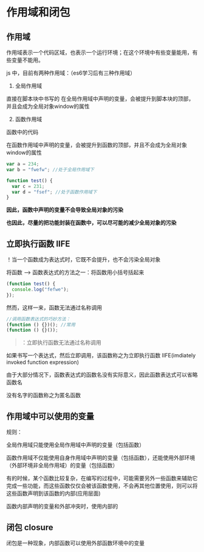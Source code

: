# 作用域和闭包

## 作用域

作用域表示一个代码区域，也表示一个运行环境；在这个环境中有些变量能用，有些变量不能用。

js 中，目前有两种作用域：（es6学习后有三种作用域）

1. 全局作用域

直接在脚本块中书写的
在全局作用域中声明的变量，会被提升到脚本块的顶部，并且会成为全局对象window的属性

2. 函数作用域

函数中的代码

在函数作用域中声明的变量，会被提升到函数的顶部，并且不会成为全局对象window的属性

```js
var a = 234;
var b = "fwefw"; //处于全局作用域下

function test() {
  var c = 231;
  var d = "fsef"; //处于函数作用域下
}
```

**因此，函数中声明的变量不会导致全局对象的污染**

**也因此，尽量的把功能封装在函数中，可以尽可能的减少全局对象的污染**

## 立即执行函数 IIFE

！当一个函数成为表达式时，它既不会提升，也不会污染全局对象

将函数 --> 函数表达式的方法之一：将函数用小括号括起来

```js
(function test() {
  console.log("fefwe");
});
```

然而，这样一来，函数无法通过名称调用

```js
//调用函数表达式的巧妙方法：
(function () {})(); //常用
(function () {}());
```

> ：立即执行函数无法通过名称调用

如果书写一个表达式，然后立即调用，该函数称之为立即执行函数 IIFE(imdiately invoked function expression)

由于大部分情况下，函数表达式的函数名没有实际意义，因此函数表达式可以省略函数名

没有名字的函数称之为匿名函数

## 作用域中可以使用的变量

规则：

全局作用域只能使用全局作用域中声明的变量（包括函数）

函数作用域不仅能使用自身作用域中声明的变量（包括函数），还能使用外部环境（外部环境非全局作用域）的变量（包括函数）

有的时候，某个函数比较复杂，在编写的过程中，可能需要另外一些函数来辅助它完成一些功能，而这些函数仅仅会被该函数使用，不会再其他位置使用，则可以将这些函数声明到该函数的内部(应用层面)

函数内部声明的变量和外部冲突时，使用内部的

## 闭包 closure

闭包是一种现象，内部函数可以使用外部函数环境中的变量
